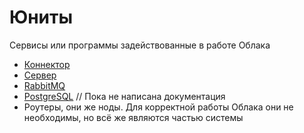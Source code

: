 # Юниты

Сервисы или программы задействованные в работе Облака

- [Коннектор](./connector.md)
- [Сервер](./server.md)
- [RabbitMQ](./rabbitmq.md)
- [PostgreSQL](./units.md) // Пока не написана документация
- Роутеры, они же ноды. Для корректной работы Облака они не необходимы, но всё же являются частью системы
